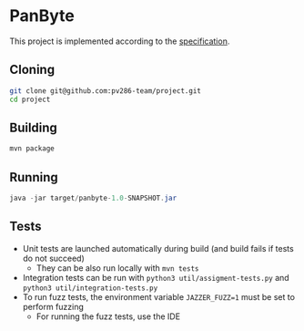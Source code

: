 # PanByte

This project is implemented according to the [specification](https://is.muni.cz/auth/el/fi/jaro2023/PV286/um/lectures/Project_assignment.pdf).

## Cloning

```bash
git clone git@github.com:pv286-team/project.git
cd project
```

## Building

```bash
mvn package
```

## Running

```java
java -jar target/panbyte-1.0-SNAPSHOT.jar
```

## Tests

- Unit tests are launched automatically during build (and build fails if tests do not succeed)
  - They can be also run locally with `mvn tests`
- Integration tests can be run with `python3 util/assigment-tests.py` and `python3 util/integration-tests.py`
- To run fuzz tests, the environment variable `JAZZER_FUZZ=1` must be set to perform fuzzing
  - For running the fuzz tests, use the IDE
